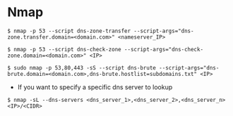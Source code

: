 # Nmap

```
$ nmap -p 53 --script dns-zone-transfer --script-args="dns-zone.transfer.domain=<domain.com>" <nameserver_IP>

$ nmap -p 53 --script dns-check-zone --script-args="dns-check-zone.domain=<domain.com>" <IP>

$ sudo nmap -p 53,80,443 -sS --script dns-brute --script-args="dns-brute.domain=<domain.com>,dns-brute.hostlist=subdomains.txt" <IP>
```

- If you want to specify a specific dns server to lookup

`$ nmap -sL --dns-servers <dns_server_1>,<dns_server_2>,<dns_server_n> <IP>/<CIDR>`